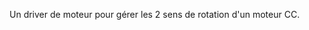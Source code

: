 Un driver de moteur pour gérer les 2 sens de rotation d'un moteur CC.


<!-- AUTEUR : Nicolas LE GUERROUE -->
<!-- DATE : 21/05/2024 -->
<!-- KEYWORD : ESP32 Motor -->